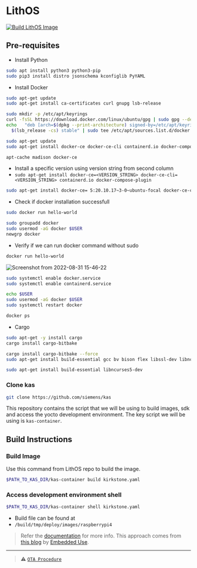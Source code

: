 # LithOS

[![Build LithOS Image](https://github.com/TechnocultureResearch/LithOS/actions/workflows/buildImage.yml/badge.svg?branch=kirkstone)](https://github.com/TechnocultureResearch/LithOS/actions/workflows/buildImage.yml)

## Pre-requisites

- Install Python
```sh
sudo apt install python3 python3-pip
sudo pip3 install distro jsonschema kconfiglib PyYAML
```

- Install Docker
```sh
sudo apt-get update
sudo apt-get install ca-certificates curl gnupg lsb-release

sudo mkdir -p /etc/apt/keyrings
curl -fsSL https://download.docker.com/linux/ubuntu/gpg | sudo gpg --dearmor -o /etc/apt/keyrings/docker.gpg
echo   "deb [arch=$(dpkg --print-architecture) signed-by=/etc/apt/keyrings/docker.gpg] https://download.docker.com/linux/ubuntu \
  $(lsb_release -cs) stable" | sudo tee /etc/apt/sources.list.d/docker.list > /dev/null

sudo apt-get update
sudo apt-get install docker-ce docker-ce-cli containerd.io docker-compose-plugin

apt-cache madison docker-ce
```
- Install a specific version  using version string from second column 
- `sudo apt-get install docker-ce=<VERSION_STRING> docker-ce-cli=<VERSION_STRING> containerd.io docker-compose-plugin`
```sh
sudo apt-get install docker-ce= 5:20.10.17~3-0~ubuntu-focal docker-ce-cli= 5:20.10.17~3-0~ubuntu-focal containerd.io docker-compose-plugin
```
- Check if docker installation successfull
```sh
sudo docker run hello-world

sudo groupadd docker
sudo usermod -aG docker $USER
newgrp docker
```

- Verify if we can run docker command without sudo
```sh
docker run hello-world
```
![Screenshot from 2022-08-31 15-46-22](https://user-images.githubusercontent.com/86110190/187656098-657ea6b4-bd9f-4611-8167-0d01164b5f55.png)

```sh
sudo systemctl enable docker.service
sudo systemctl enable containerd.service

echo $USER
sudo usermod -aG docker $USER
sudo systemctl restart docker

docker ps
```

- Cargo
```sh
sudo apt-get -y install cargo
cargo install cargo-bitbake

cargo install cargo-bitbake --force
sudo apt-get install build-essential gcc bv bison flex libssl-dev libncurses5-dev libelf-dev

sudo apt-get install build-essential libncurses5-dev
```

### Clone kas
```sh
git clone https://github.com/siemens/kas
```

This repository contains the script that we will be using to build images, sdk and access the yocto development environment. The key script we will be using is `kas-container`.

## Build Instructions

### Build Image

Use this command from LithOS repo to build the image.

```sh
$PATH_TO_KAS_DIR/kas-container build kirkstone.yaml
```

### Access development environment shell

```sh
$PATH_TO_KAS_DIR/kas-container shell kirkstone.yaml
```

- Build file can be found at
- `/build/tmp/deploy/images/raspberrypi4`

> Refer the [documentation](https://kas.readthedocs.io/en/latest/) for more info.
> This approach comes from [this blog](https://embeddeduse.com/2022/06/24/setting-up-yocto-projects-with-kas/) by [Embedded Use](https://embeddeduse.com).

---

> ⚠️ [`OTA Procedure`](./OTA.md)
